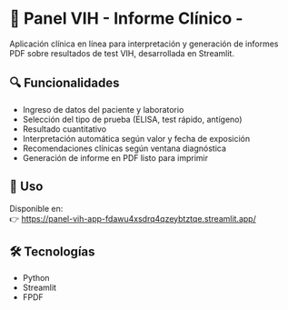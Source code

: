 # 🧬 Panel VIH - Informe Clínico -

Aplicación clínica en línea para interpretación y generación de informes PDF sobre resultados de test VIH, desarrollada en Streamlit.

## 🔍 Funcionalidades

- Ingreso de datos del paciente y laboratorio
- Selección del tipo de prueba (ELISA, test rápido, antígeno)
- Resultado cuantitativo
- Interpretación automática según valor y fecha de exposición
- Recomendaciones clínicas según ventana diagnóstica
- Generación de informe en PDF listo para imprimir

## 🚀 Uso

Disponible en:  
👉 https://panel-vih-app-fdawu4xsdrq4qzeybtztqe.streamlit.app/

## 🛠️ Tecnologías

- Python
- Streamlit
- FPDF
